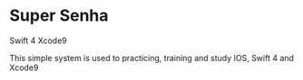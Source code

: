 # Super Senha
Swift 4 Xcode9

This simple system is used to practicing, training and study IOS, Swift 4 and Xcode9
